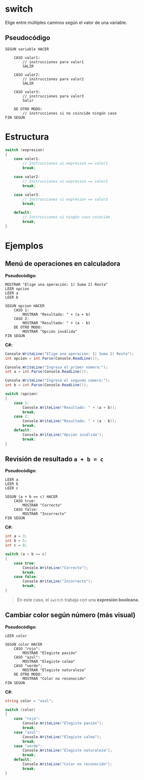 # switch

Elige entre múltiples caminos según el valor de una variable.

## Pseudocódigo

```
SEGUN variable HACER

    CASO valor1:
        // instrucciones para valor1
        SALIR

    CASO valor2:
        // instrucciones para valor2
        SALIR

    CASO valor3:
        // instrucciones para valor3
        Salir

    DE OTRO MODO:
        // instrucciones si no coincide ningún caso
FIN SEGUN
```

# Estructura

```C#
switch (expresion)
{
    case valor1:
        // Instrucciones si expresion == valor1
        break;

    case valor2:
        // Instrucciones si expresion == valor2
        break;

    case valor3:
        // Instrucciones si expresion == valor3
        break;

    default:
        // Instrucciones si ningún caso coincide
        break;
}

```

# Ejemplos

<!-- tres ejemplos -->

## Menú de operaciones en calculadora

**Pseudocódigo:**

```
MOSTRAR "Elige una operación: 1) Suma 2) Resta"
LEER opcion
LEER a
LEER b

SEGUN opcion HACER
    CASO 1:
        MOSTRAR "Resultado: " + (a + b)
    CASO 2:
        MOSTRAR "Resultado: " + (a - b)
    DE OTRO MODO:
        MOSTRAR "Opción inválida"
FIN SEGUN
```

**C#:**

```csharp
Console.WriteLine("Elige una operación: 1) Suma 2) Resta");
int opcion = int.Parse(Console.ReadLine());

Console.WriteLine("Ingresa el primer número:");
int a = int.Parse(Console.ReadLine());

Console.WriteLine("Ingresa el segundo número:");
int b = int.Parse(Console.ReadLine());

switch (opcion)
{
    case 1:
        Console.WriteLine("Resultado: " + (a + b));
        break;
    case 2:
        Console.WriteLine("Resultado: " + (a - b));
        break;
    default:
        Console.WriteLine("Opción inválida");
        break;
}
```

## Revisión de resultado `a + b = c`

**Pseudocódigo:**

```
LEER a
LEER b
LEER c

SEGUN (a + b == c) HACER
    CASO true:
        MOSTRAR "Correcto"
    CASO false:
        MOSTRAR "Incorrecto"
FIN SEGUN
```

**C#:**

```csharp
int a = 3;
int b = 5;
int c = 8;

switch (a + b == c)
{
    case true:
        Console.WriteLine("Correcto");
        break;
    case false:
        Console.WriteLine("Incorrecto");
        break;
}
```

> En este caso, el `switch` trabaja con una **expresión booleana**.

## Cambiar color según número (más visual)

**Pseudocódigo:**

```
LEER color

SEGUN color HACER
    CASO "rojo":
        MOSTRAR "Elegiste pasión"
    CASO "azul":
        MOSTRAR "Elegiste calma"
    CASO "verde":
        MOSTRAR "Elegiste naturaleza"
    DE OTRO MODO:
        MOSTRAR "Color no reconocido"
FIN SEGUN
```

**C#:**

```csharp
string color = "azul";

switch (color)
{
    case "rojo":
        Console.WriteLine("Elegiste pasión");
        break;
    case "azul":
        Console.WriteLine("Elegiste calma");
        break;
    case "verde":
        Console.WriteLine("Elegiste naturaleza");
        break;
    default:
        Console.WriteLine("Color no reconocido");
        break;
}
```
